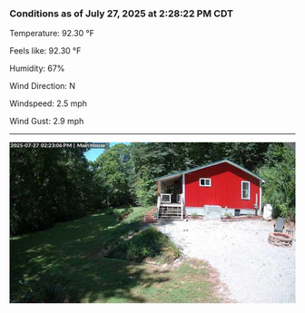 ### Conditions as of July 27, 2025 at 2:28:22 PM CDT 

Temperature: 92.30 &deg;F

Feels like: 92.30 &deg;F

Humidity: 67%

Wind Direction: N

Windspeed: 2.5 mph

Wind Gust: 2.9 mph

---

<img src="./images/latest.jpeg"/>


